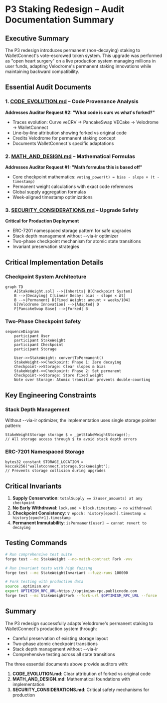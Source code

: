 # P3 Staking Redesign – Audit Documentation Summary

## Executive Summary

The P3 redesign introduces permanent (non-decaying) staking to WalletConnect's vote-escrowed token system. This upgrade was performed as "open heart surgery" on a live production system managing millions in user funds, adapting Velodrome's permanent staking innovations while maintaining backward compatibility.

## Essential Audit Documents

### 1. [CODE_EVOLUTION.md](CODE_EVOLUTION.md) – Code Provenance Analysis
**Addresses Auditor Request #2: "What code is ours vs what's forked?"**
- Traces evolution: Curve veCRV → PancakeSwap VECake → Velodrome → WalletConnect
- Line-by-line attribution showing forked vs original code
- Credits Velodrome for permanent staking concept
- Documents WalletConnect's specific adaptations

### 2. [MATH_AND_DESIGN.md](MATH_AND_DESIGN.md) – Mathematical Formulas
**Addresses Auditor Request #1: "Math formulas this is based off"**
- Core checkpoint mathematics: `voting_power(t) = bias - slope × (t - timestamp)`
- Permanent weight calculations with exact code references
- Global supply aggregation formulas
- Week-aligned timestamp optimizations

### 3. [SECURITY_CONSIDERATIONS.md](SECURITY_CONSIDERATIONS.md) – Upgrade Safety
**Critical for Production Deployment**
- ERC-7201 namespaced storage pattern for safe upgrades
- Stack depth management without --via-ir optimizer
- Two-phase checkpoint mechanism for atomic state transitions
- Invariant preservation strategies

## Critical Implementation Details

### Checkpoint System Architecture

```mermaid
graph TD
    A[StakeWeight.sol] -->|Inherits| B[Checkpoint System]
    B -->|Decaying| C[Linear Decay: bias - slope × Δt]
    B -->|Permanent| D[Fixed Weight: amount × weeks/104]
    E[Velodrome Innovation] -->|Adapted| D
    F[PancakeSwap Base] -->|Forked| B
```

### Two-Phase Checkpoint Safety

```mermaid
sequenceDiagram
    participant User
    participant StakeWeight
    participant Checkpoint
    participant Storage

    User->>StakeWeight: convertToPermanent()
    StakeWeight->>Checkpoint: Phase 1: Zero decaying
    Checkpoint->>Storage: Clear slopes & bias
    StakeWeight->>Checkpoint: Phase 2: Set permanent
    Checkpoint->>Storage: Store fixed weight
    Note over Storage: Atomic transition prevents double-counting
```

## Key Engineering Constraints

### Stack Depth Management
Without --via-ir optimizer, the implementation uses single storage pointer pattern:
```solidity
StakeWeightStorage storage $ = _getStakeWeightStorage();
// All storage access through $ to avoid stack depth errors
```

### ERC-7201 Namespaced Storage
```solidity
bytes32 constant STORAGE_LOCATION = keccak256("walletconnect.storage.StakeWeight");
// Prevents storage collision during upgrades
```

## Critical Invariants

1. **Supply Conservation**: `totalSupply == Σ(user_amounts) at any checkpoint`
2. **No Early Withdrawal**: `lock.end > block.timestamp → no withdrawal`
3. **Checkpoint Consistency**: `∀ epoch: history[epoch].timestamp ≤ history[epoch+1].timestamp`
4. **Permanent Immutability**: `isPermanent[user] → cannot revert to decaying`

## Testing Commands

```bash
# Run comprehensive test suite
forge test --mc StakeWeight --no-match-contract Fork -vvv

# Run invariant tests with high fuzzing
forge test --mc StakeWeightInvariant --fuzz-runs 100000

# Fork testing with production data
source .optimism.env
export OPTIMISM_RPC_URL=https://optimism-rpc.publicnode.com
forge test --mc StakeWeightFork --fork-url $OPTIMISM_RPC_URL --force
```

## Summary

The P3 redesign successfully adapts Velodrome's permanent staking to WalletConnect's production system through:
- Careful preservation of existing storage layout
- Two-phase atomic checkpoint transitions
- Stack depth management without --via-ir
- Comprehensive testing across all state transitions

The three essential documents above provide auditors with:
1. **CODE_EVOLUTION.md**: Clear attribution of forked vs original code
2. **MATH_AND_DESIGN.md**: Mathematical foundations with implementation
3. **SECURITY_CONSIDERATIONS.md**: Critical safety mechanisms for production